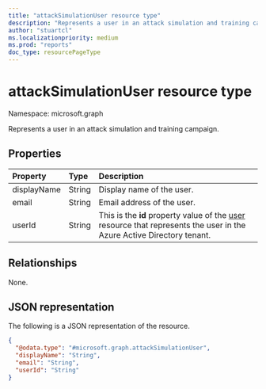 ```yaml
---
title: "attackSimulationUser resource type"
description: "Represents a user in an attack simulation and training campaign."
author: "stuartcl"
ms.localizationpriority: medium
ms.prod: "reports"
doc_type: resourcePageType
---
```


# attackSimulationUser resource type

Namespace: microsoft.graph

Represents a user in an attack simulation and training campaign.

## Properties
|Property|Type|Description|
|:---|:---|:---|
|displayName|String|Display name of the user.|
|email|String|Email address of the user.|
|userId|String|This is the **id** property value of the [user](../resources/user.md) resource that represents the user in the Azure Active Directory tenant.|

## Relationships
None.

## JSON representation
The following is a JSON representation of the resource.
<!-- {
  "blockType": "resource",
  "@odata.type": "microsoft.graph.attackSimulationUser"
}
-->
``` json
{
  "@odata.type": "#microsoft.graph.attackSimulationUser",
  "displayName": "String",
  "email": "String",
  "userId": "String"
}
```

